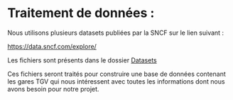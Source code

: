 # Traitement de données : 


Nous utilisons plusieurs datasets publiées par la SNCF sur le lien suivant :

https://data.sncf.com/explore/

Les fichiers sont présents dans le dossier <a href="https://github.com/OumaimaFassi/SNCF_viz/tree/master/Dataset"> Datasets </a>

Ces fichiers seront traités pour construire une base de données contenant les gares TGV qui nous intéressent avec toutes les informations dont nous avons besoin pour notre projet. 

